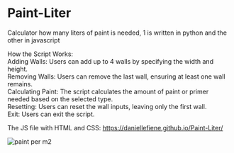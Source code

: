 # Paint-Liter
Calculator how many liters of paint is needed, 1 is written in python and the other in 
javascript

How the Script Works: <br>
Adding Walls: Users can add up to 4 walls by specifying the width and height. <br>
Removing Walls: Users can remove the last wall, ensuring at least one wall remains. <br>
Calculating Paint: The script calculates the amount of paint or primer needed based on the selected type. <br>
Resetting: Users can reset the wall inputs, leaving only the first wall. <br>
Exit: Users can exit the script.

The JS file with HTML and CSS:
https://daniellefiene.github.io/Paint-Liter/

![paint per m2](https://github.com/user-attachments/assets/b29f32f2-b969-43a4-bcf5-7addab79dc93)

